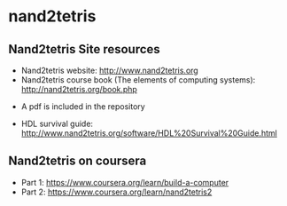 # nand2tetris

## Nand2tetris Site resources
+ Nand2tetris website: http://www.nand2tetris.org
+ Nand2tetris course book (The elements of computing systems): http://nand2tetris.org/book.php
- A pdf is included in the repository
+ HDL survival guide: http://www.nand2tetris.org/software/HDL%20Survival%20Guide.html

## Nand2tetris on coursera
+ Part 1: https://www.coursera.org/learn/build-a-computer
+ Part 2: https://www.coursera.org/learn/nand2tetris2
